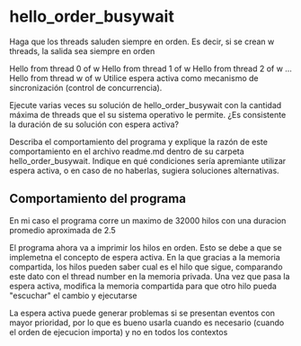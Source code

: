# hello_order_busywait
Haga que los threads saluden siempre en orden. Es decir, si se crean w threads,
la salida sea siempre en orden


Hello from thread 0 of w
Hello from thread 1 of w
Hello from thread 2 of w
...
Hello from thread w of w
Utilice espera activa como mecanismo de sincronización (control de 
concurrencia).


Ejecute varias veces su solución de hello_order_busywait con la cantidad máxima
de threads que el su sistema operativo le permite. ¿Es consistente la duración
de su solución con espera activa?


Describa el comportamiento del programa y explique la razón de este 
comportamiento en el archivo readme.md dentro de su carpeta 
hello_order_busywait. Indique en qué condiciones sería apremiante 
utilizar espera activa, o en caso de no haberlas, sugiera soluciones 
alternativas.


## Comportamiento del programa
En mi caso el programa corre un maximo de 32000 hilos con una duracion
promedio aproximada de 2.5 

El programa ahora va a imprimir los hilos en orden. Esto se debe a que se 
implemetna el concepto de espera activa. En la que gracias a la memoria 
compartida, los hilos pueden saber cual es el hilo que sigue, comparando
este dato con el thread number en la memoria privada. Una vez que pasa
la espera activa, modifica la memoria compartida para que otro hilo pueda
"escuchar" el cambio y ejecutarse


La espera activa puede generar problemas si se presentan eventos con mayor
prioridad, por lo que es bueno usarla cuando es necesario (cuando el orden de
ejecucion importa) y no en todos los contextos